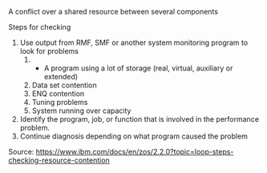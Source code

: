 A conflict over a shared resource between several components

Steps for checking
1. Use output from RMF, SMF or another system monitoring program to look for problems
	1. -  A program using a lot of storage (real, virtual, auxiliary or extended)
	2. Data set contention
	3. ENQ contention
	4. Tuning problems
	5. System running over capacity
2. Identify the program, job, or function that is involved in the performance problem.
3. Continue diagnosis depending on what program caused the problem

Source: https://www.ibm.com/docs/en/zos/2.2.0?topic=loop-steps-checking-resource-contention
